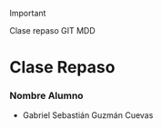 > [!IMPORTANT]
> Clase repaso GIT MDD

# Clase Repaso

### Nombre Alumno

- Gabriel Sebastián Guzmán Cuevas
